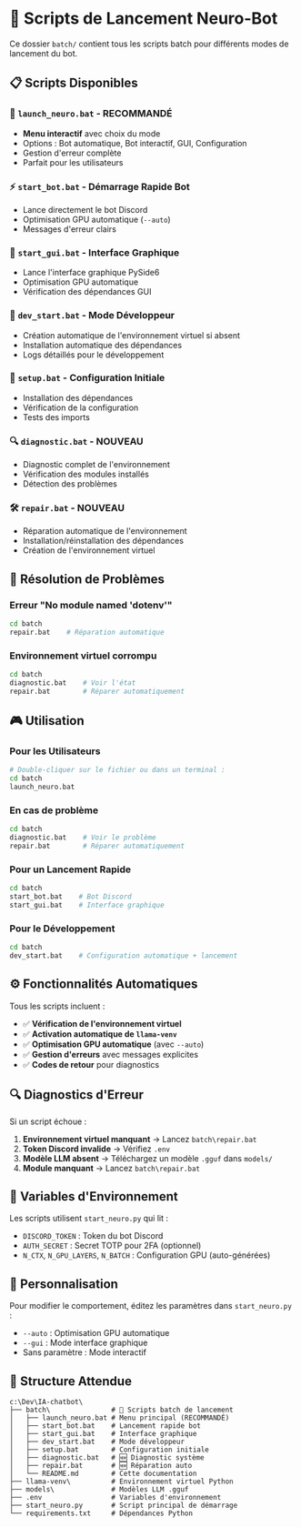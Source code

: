 # 🚀 Scripts de Lancement Neuro-Bot

Ce dossier `batch/` contient tous les scripts batch pour différents modes de lancement du bot.

## 📋 Scripts Disponibles

### 🎯 `launch_neuro.bat` - **RECOMMANDÉ**
- **Menu interactif** avec choix du mode
- Options : Bot automatique, Bot interactif, GUI, Configuration
- Gestion d'erreur complète
- Parfait pour les utilisateurs

### ⚡ `start_bot.bat` - Démarrage Rapide Bot
- Lance directement le bot Discord
- Optimisation GPU automatique (`--auto`)
- Messages d'erreur clairs

### 🎨 `start_gui.bat` - Interface Graphique
- Lance l'interface graphique PySide6
- Optimisation GPU automatique
- Vérification des dépendances GUI

### 🧪 `dev_start.bat` - Mode Développeur
- Création automatique de l'environnement virtuel si absent
- Installation automatique des dépendances
- Logs détaillés pour le développement

### 🔧 `setup.bat` - Configuration Initiale
- Installation des dépendances
- Vérification de la configuration
- Tests des imports

### 🔍 `diagnostic.bat` - **NOUVEAU**
- Diagnostic complet de l'environnement
- Vérification des modules installés
- Détection des problèmes

### 🛠️ `repair.bat` - **NOUVEAU**
- Réparation automatique de l'environnement
- Installation/réinstallation des dépendances
- Création de l'environnement virtuel

## 🚨 Résolution de Problèmes

### Erreur "No module named 'dotenv'"
```bash
cd batch
repair.bat    # Réparation automatique
```

### Environnement virtuel corrompu
```bash
cd batch
diagnostic.bat    # Voir l'état
repair.bat        # Réparer automatiquement
```

## 🎮 Utilisation

### Pour les Utilisateurs
```bash
# Double-cliquer sur le fichier ou dans un terminal :
cd batch
launch_neuro.bat
```

### En cas de problème
```bash
cd batch
diagnostic.bat    # Voir le problème
repair.bat        # Réparer automatiquement
```

### Pour un Lancement Rapide
```bash
cd batch
start_bot.bat    # Bot Discord
start_gui.bat    # Interface graphique
```

### Pour le Développement
```bash
cd batch
dev_start.bat    # Configuration automatique + lancement
```

## ⚙️ Fonctionnalités Automatiques

Tous les scripts incluent :
- ✅ **Vérification de l'environnement virtuel**
- ✅ **Activation automatique de `llama-venv`**
- ✅ **Optimisation GPU automatique** (avec `--auto`)
- ✅ **Gestion d'erreurs** avec messages explicites
- ✅ **Codes de retour** pour diagnostics

## 🔍 Diagnostics d'Erreur

Si un script échoue :

1. **Environnement virtuel manquant** → Lancez `batch\repair.bat`
2. **Token Discord invalide** → Vérifiez `.env`
3. **Modèle LLM absent** → Téléchargez un modèle `.gguf` dans `models/`
4. **Module manquant** → Lancez `batch\repair.bat`

## 🚦 Variables d'Environnement

Les scripts utilisent `start_neuro.py` qui lit :
- `DISCORD_TOKEN` : Token du bot Discord
- `AUTH_SECRET` : Secret TOTP pour 2FA (optionnel)
- `N_CTX`, `N_GPU_LAYERS`, `N_BATCH` : Configuration GPU (auto-générées)

## 🔧 Personnalisation

Pour modifier le comportement, éditez les paramètres dans `start_neuro.py` :
- `--auto` : Optimisation GPU automatique
- `--gui` : Mode interface graphique
- Sans paramètre : Mode interactif

## 📁 Structure Attendue

```
c:\Dev\IA-chatbot\
├── batch\               # 📁 Scripts batch de lancement
│   ├── launch_neuro.bat # Menu principal (RECOMMANDÉ)
│   ├── start_bot.bat    # Lancement rapide bot
│   ├── start_gui.bat    # Interface graphique
│   ├── dev_start.bat    # Mode développeur
│   ├── setup.bat        # Configuration initiale
│   ├── diagnostic.bat   # 🆕 Diagnostic système
│   ├── repair.bat       # 🆕 Réparation auto
│   └── README.md        # Cette documentation
├── llama-venv\          # Environnement virtuel Python
├── models\              # Modèles LLM .gguf
├── .env                 # Variables d'environnement
├── start_neuro.py       # Script principal de démarrage
└── requirements.txt     # Dépendances Python
```